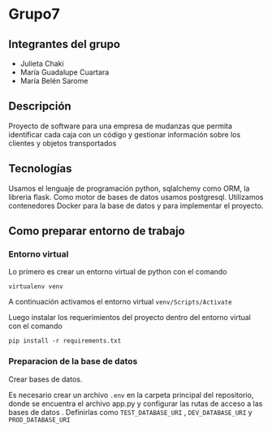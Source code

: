 # Grupo7

## Integrantes del grupo 
- Julieta Chaki
- María Guadalupe Cuartara 
- María Belén Sarome

## Descripción
Proyecto de software para una empresa de mudanzas que permita identificar cada caja con un código y gestionar información sobre los clientes y objetos transportados

## Tecnologías
Usamos el lenguaje de programación python, sqlalchemy como ORM, la libreria flask.
Como motor de bases de datos usamos postgresql.
Utilizamos contenedores Docker para la base de datos y para implementar el proyecto.

## Como preparar entorno de trabajo

### Entorno virtual

Lo primero es crear un entorno virtual de python con el comando

`virtualenv venv`

A continuación activamos el entorno virtual
`venv/Scripts/Activate`

Luego instalar los requerimientos del proyecto dentro del entorno virtual con el comando

`pip install -r requirements.txt`

### Preparacion de la base de datos
Crear bases de datos.

Es necesario crear un archivo `.env` en la carpeta principal del repositorio, donde se encuentra el archivo app.py y configurar las rutas de acceso a las bases de datos . Definirlas como `TEST_DATABASE_URI` , `DEV_DATABASE_URI`  y `PROD_DATABASE_URI`

